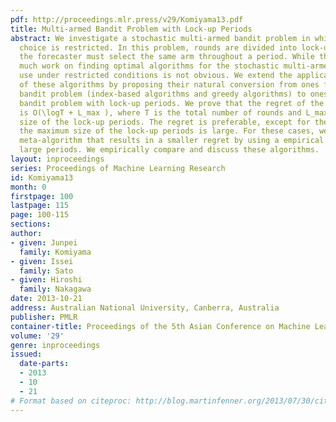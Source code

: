 ```yaml
---
pdf: http://proceedings.mlr.press/v29/Komiyama13.pdf
title: Multi-armed Bandit Problem with Lock-up Periods
abstract: We investigate a stochastic multi-armed bandit problem in which the forecaster’s
  choice is restricted. In this problem, rounds are divided into lock-up periods and
  the forecaster must select the same arm throughout a period. While there has been
  much work on finding optimal algorithms for the stochastic multi-armed bandit problem,  their
  use under restricted conditions is not obvious. We extend the application ranges
  of these algorithms by proposing their natural conversion from ones for the stochastic
  bandit problem (index-based algorithms and greedy algorithms) to ones for the multi-armed
  bandit problem with lock-up periods. We prove that the regret of the converted algorithms
  is O(\logT + L_max ), where T is the total number of rounds and L_max is the maximum
  size of the lock-up periods. The regret is preferable, except for the case when
  the maximum size of the lock-up periods is large. For these cases, we propose a
  meta-algorithm that results in a smaller regret by using a empirical best arm for
  large periods. We empirically compare and discuss these algorithms.
layout: inproceedings
series: Proceedings of Machine Learning Research
id: Komiyama13
month: 0
firstpage: 100
lastpage: 115
page: 100-115
sections: 
author:
- given: Junpei
  family: Komiyama
- given: Issei
  family: Sato
- given: Hiroshi
  family: Nakagawa
date: 2013-10-21
address: Australian National University, Canberra, Australia
publisher: PMLR
container-title: Proceedings of the 5th Asian Conference on Machine Learning
volume: '29'
genre: inproceedings
issued:
  date-parts:
  - 2013
  - 10
  - 21
# Format based on citeproc: http://blog.martinfenner.org/2013/07/30/citeproc-yaml-for-bibliographies/
---
```

